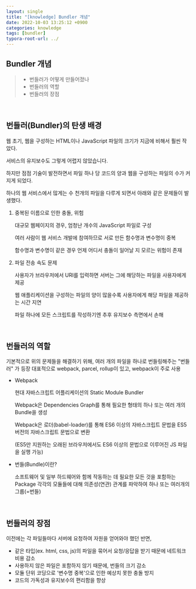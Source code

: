 ```yaml
---
layout: single
title: "[knowledge] Bundler 개념"
date: 2022-10-03 13:25:12 +0900
categories: knowledge
tags: [bundler]
typora-root-url: ../
---
```



## Bundler 개념
> - 번들러가 어떻게 만들어졌나
> - 번들러의 역할
> - 번들러의 장점

<br>

## 번들러(Bundler)의 탄생 배경

웹 초기, 웹을 구성하는 HTML이나 JavaScript 파일의 크기가 지금에 비해서 훨씬 작았다. 

서비스의 유지보수도 그렇게 어렵지 않았습니다.

하지만 점점 기술이 발전하면서 파일 하나 당 코드의 양과 웹을 구성하는 파일의 수가 커지게 되었다. 

하나의 웹 서비스에서 많게는 수 천개의 파일을 다루게 되면서 아래와 같은 문제들이 발생했다.

1. 중복된 이름으로 인한 충돌, 위험

   대규모 웹페이지의 경우, 엄청난 개수의 JavaScript 파일로 구성

   여러 사람이 웹 서비스 개발에 참여하므로 서로 만든 함수명과 변수명이 중복 

   함수명과 변수명이 같은 경우 언제 어디서 충돌이 일어날 지 모르는 위험이 존재

2. 파일 전송 속도 문제

   사용자가 브라우저에서 URI를 입력하면 서버는 그에 해당하는 파일을 사용자에게 제공

   웹 애플리케이션을 구성하는 파일의 양이 많을수록 사용자에게 해당 파일을 제공하는 시간 지연

   파일 하나에 모든 스크립트를 작성하기엔 추후 유지보수 측면에서 손해

<br>

## 번들러의 역할

기본적으로 위의 문제들을 해결하기 위해, 여러 개의 파일을 하나로 번들링해주는 "번들러" 가 등장
대표적으로 webpack, parcel, rollup이 있고, webpack이 주로 사용

- Webpack

  현대 자바스크립트 어플리케이션의 Static Module Bundler

  Webpack은 Dependencies Graph를 통해 필요한 형태의 하나 또는 여러 개의 Bundle을 생성

  Webpack은 로더(babel-loader)를 통해 ES6 이상의 자바스크립트 문법을 ES5 버전의 자바스크립트 문법으로 변환

  (ES5만 지원하는 오래된 브라우저에서도 ES6 이상의 문법으로 이루어진 JS 파일을 실행 가능)

- 번들(Bundle)이란?

  소프트웨어 및 일부 하드웨어와 함께 작동하는 데 필요한 모든 것을 포함하는 Package
  각각의 모듈들에 대해 의존성(연관) 관계를 파악하여 하나 또는 여러개의 그룹(=번들)

<br>

## 번들러의 장점

이전에는 각 파일들마다 서버에 요청하여 자원을 얻어와야 했던 반면, 

- 같은 타입(ex. html, css, js)의 파일을 묶어서 요청/응답을 받기 때문에 네트워크 비용 감소
- 사용하지 않은 파일은 포함하지 않기 때문에, 번들의 크기 감소
- 모듈 단위 코딩으로 '변수명 중복'으로 인한 예상치 못한 충돌 방지
- 코드의 가독성과 유지보수의 편리함을 향상